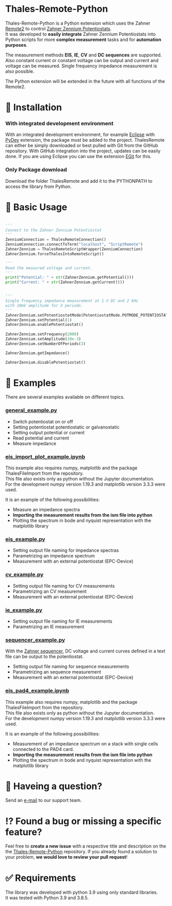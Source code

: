 # Thales-Remote-Python
Thales-Remote-Python is a Python extension which uses the Zahner [Remote2](http://zahner.de/pdf/Remote2.pdf) to control [Zahner Zennium Potentiostats](http://zahner.de/products/electrochemical-workstation.html).  
It was developed to **easily integrate** Zahner Zennium Potentiostats into Python scripts for more **complex measurement** tasks and for **automation purposes**.

The measurement methods **EIS**, **IE**, **CV** and **DC sequences** are supported. Also constant current or constant voltage can be output and current and voltage can be measured. Single frequency impedance measurement is also possible.

The Python extension will be extended in the future with all functions of the Remote2.

# :wrench: Installation
### With integrated development environment
With an integrated development environment, for example [Eclipse](https://www.eclipse.org/) with [PyDev](https://www.pydev.org/) extension, the package must be added to the project.
ThalesRemote can either be simply downloaded or best pulled with Git from the GitHub repository. With GitHub integration into the project, updates can be easily done.
If you are using Eclipse you can use the extension [EGit](https://www.eclipse.org/egit/) for this.

### Only Package download
Download the folder ThalesRemote and add it to the PYTHONPATH to access the library from Python.

# :hammer: Basic Usage

```python

'''
Connect to the Zahner Zennium Potentiostat
'''
ZenniumConnection = ThalesRemoteConnection()
ZenniumConnection.connectToTerm("localhost", "ScriptRemote")
ZahnerZennium = ThalesRemoteScriptWrapper(ZenniumConnection)
ZahnerZennium.forceThalesIntoRemoteScript()

'''
Read the measured voltage and current.
'''
print("Potential: " + str(ZahnerZennium.getPotential()))
print("Current: " + str(ZahnerZennium.getCurrent()))


'''
Single frequency impedance measurement at 1 V DC and 2 kHz
with 10mV amplitude for 3 periods.
'''
ZahnerZennium.setPotentiostatMode(PotentiostatMode.POTMODE_POTENTIOSTATIC)
ZahnerZennium.setPotential(1)
ZahnerZennium.enablePotentiostat()
    
ZahnerZennium.setFrequency(2000)
ZahnerZennium.setAmplitude(10e-3)
ZahnerZennium.setNumberOfPeriods(3)

ZahnerZennium.getImpedance()

ZahnerZennium.disablePotentiostat()

```

# :book: Examples
There are several examples available on different topics.

### [general_example.py](general_example.py)

* Switch potentiostat on or off
* Setting potentiostat potentiostatic or galvanostatic
* Setting output potential or current
* Read potential and current
* Measure impedance

### [eis_import_plot_example.ipynb](eis_import_plot_example.ipynb)
This example also requires numpy, matplotlib and the package ThalesFileImport from the repository.  
This file also exists only as python without the Jupyter documentation.  
For the development numpy version 1.19.3 and matplotlib version 3.3.3 were used.

It is an example of the following possibilities:
* Measure an impedance spectra
* **Importing the measurement results from the ism file into python**
* Plotting the spectrum in bode and nyquist representation with the matplotlib library

### [eis_example.py](eis_example.py)

* Setting output file naming for impedance spectras
* Parametrizing an impedance spectrum
* Measurement with an external potentiostat (EPC-Device)

### [cv_example.py](cv_example.py)

* Setting output file naming for CV measurements
* Parametrizing an CV measurement
* Measurement with an external potentiostat (EPC-Device)

### [ie_example.py](ie_example.py)

* Setting output file naming for IE measurements
* Parametrizing an IE measurement

### [sequencer_example.py](sequencer_example.py)
With the [Zahner sequencer](http://zahner.de/files/sequencer-an-introduction.pdf), DC voltage and current curves defined in a text file can be output to the potentiostat.

* Setting output file naming for sequence measurements
* Parametrizing an sequence measurement
* Measurement with an external potentiostat (EPC-Device)

### [eis_pad4_example.ipynb](eis_pad4_example.ipynb)
This example also requires numpy, matplotlib and the package ThalesFileImport from the repository.  
This file also exists only as python without the Jupyter documentation.  
For the development numpy version 1.19.3 and matplotlib version 3.3.3 were used.

It is an example of the following possibilities:
* Measurement of an impedance spectrum on a stack with single cells connected to the PAD4 card.
* **Importing the measurement results from the ism file into python**
* Plotting the spectrum in bode and nyquist representation with the matplotlib library

# :email: Haveing a question?
Send an <a href="mailto:support@zahner.de?subject=Thales-Remote-Python Question&body=Your Message">e-mail</a> to our support team.

# :interrobang: Found a bug or missing a specific feature?
Feel free to **create a new issue** with a respective title and description on the the [Thales-Remote-Python](https://github.com/Zahner-elektrik/Thales-Remote-Python/issues) repository. If you already found a solution to your problem, **we would love to review your pull request**!

# :white_check_mark: Requirements
The library was developed with python 3.9 using only standard libraries.  
It was tested with Python 3.9 and 3.8.5.